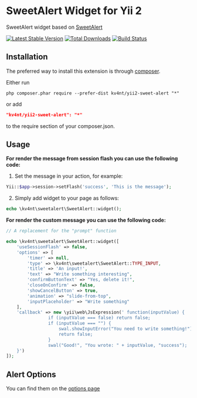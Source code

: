 SweetAlert Widget for Yii 2
======================
SweetAlert widget based on [SweetAlert](http://lipis.github.io/bootstrap-sweetalert/)

[![Latest Stable Version](https://poser.pugx.org/kv4nt/yii2-sweet-alert/v/stable.svg)](https://packagist.org/packages/kv4nt/yii2-sweet-alert)
[![Total Downloads](https://poser.pugx.org/kv4nt/yii2-sweet-alert/downloads.svg)](https://packagist.org/packages/kv4nt/yii2-sweet-alert)
[![Build Status](https://travis-ci.org/kv4nt/yii2-sweet-alert.svg?branch=master)](https://travis-ci.org/kv4nt/yii2-sweet-alert)


Installation 
------------

The preferred way to install this extension is through [composer](http://getcomposer.org/download/).

Either run

```
php composer.phar require --prefer-dist kv4nt/yii2-sweet-alert "*"
```

or add

```json
"kv4nt/yii2-sweet-alert": "*"
```

to the require section of your composer.json.

Usage
-------

**For render the message from session flash you can use the following code:**

1) Set the message in your action, for example:

```php
Yii::$app->session->setFlash('success', 'This is the message');
```

2) Simply add widget to your page as follows:
```php
echo \kv4nt\sweetalert\SweetAlert::widget();
```

**For render the custom message you can use the following code:**
```php
// A replacement for the "prompt" function

echo \kv4nt\sweetalert\SweetAlert::widget([
    'useSessionFlash' => false,
    'options' => [
        'timer' => null,
        'type' => \kv4nt\sweetalert\SweetAlert::TYPE_INPUT,
        'title' => 'An input!',
        'text' => "Write something interesting",
        'confirmButtonText' => "Yes, delete it!",
        'closeOnConfirm' => false,
        'showCancelButton' => true,
        'animation' => "slide-from-top",
        'inputPlaceholder' => "Write something"
    ],
    'callback' => new \yii\web\JsExpression(' function(inputValue) { 
                if (inputValue === false) return false;      
                if (inputValue === "") { 
                    swal.showInputError("You need to write something!");     
                    return false;   
                }      
                swal("Good!", "You wrote: " + inputValue, "success"); 
    }')
]);
```

Alert Options 
----------------
You can find them on the [options page](https://sweetalert.js.org/docs/)
